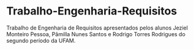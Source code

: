 # Trabalho-Engenharia-Requisitos
Trabalho de Engenharia de Requisitos apresentados pelos alunos Jeziel Monteiro Pessoa, Pâmilla Nunes Santos e Rodrigo Torres Rodrigues do segundo período da UFAM.
